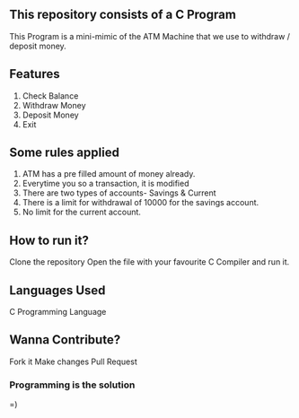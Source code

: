 ## This repository consists of a C Program
This Program is a mini-mimic of the ATM Machine that we use to withdraw / deposit money.

## Features
1. Check Balance
2. Withdraw Money
3. Deposit Money
4. Exit

## Some rules applied
1. ATM has a pre filled amount of money already.
2. Everytime you so a transaction, it is modified
3. There are two types of accounts- Savings & Current
4. There is a limit for withdrawal of 10000 for the savings account.
5. No limit for the current account.

## How to run it?
Clone the repository
Open the file with your favourite C Compiler and run it.

## Languages Used
C Programming Language

## Wanna Contribute?
Fork it
Make changes
Pull Request

### Programming is the solution
=)
